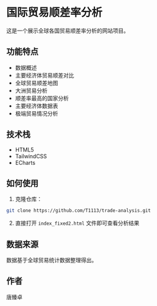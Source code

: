 # 国际贸易顺差率分析

这是一个展示全球各国贸易顺差率分析的网站项目。

## 功能特点

- 数据概述
- 主要经济体贸易顺差对比
- 全球贸易顺差地图
- 大洲贸易分析
- 顺差率最高的国家分析
- 主要经济体数据表
- 极端贸易情况分析

## 技术栈

- HTML5
- TailwindCSS
- ECharts

## 如何使用

1. 克隆仓库：
```bash
git clone https://github.com/T1113/trade-analysis.git
```

2. 直接打开 `index_fixed2.html` 文件即可查看分析结果

## 数据来源

数据基于全球贸易统计数据整理得出。

## 作者

唐臻卓 
